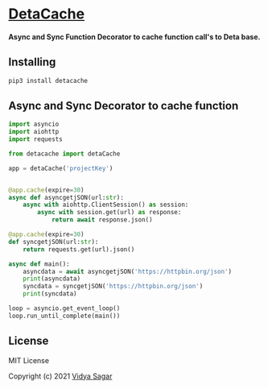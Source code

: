 # [DetaCache](https://github.com/vidyasagar1432/detacache)

#### Async and Sync Function Decorator to cache function call's to Deta base.

## Installing

```bash
pip3 install detacache
```

## Async and Sync Decorator to cache function
```python
import asyncio
import aiohttp
import requests

from detacache import detaCache

app = detaCache('projectKey')


@app.cache(expire=30)
async def asyncgetjSON(url:str):
    async with aiohttp.ClientSession() as session:
        async with session.get(url) as response:
            return await response.json()

@app.cache(expire=30)
def syncgetjSON(url:str):
    return requests.get(url).json()

async def main():
    asyncdata = await asyncgetjSON('https://httpbin.org/json')
    print(asyncdata)
    syncdata = syncgetjSON('https://httpbin.org/json')
    print(syncdata)

loop = asyncio.get_event_loop()
loop.run_until_complete(main())
```

## License

MIT License

Copyright (c) 2021 [Vidya Sagar](https://github.com/vidyasagar1432)
